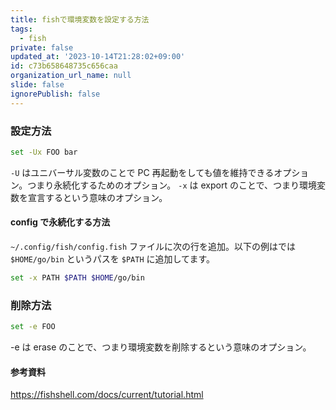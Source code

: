 ```yaml
---
title: fishで環境変数を設定する方法
tags:
  - fish
private: false
updated_at: '2023-10-14T21:28:02+09:00'
id: c73b658648735c656caa
organization_url_name: null
slide: false
ignorePublish: false
---
```

### 設定方法

```sh
set -Ux FOO bar
```

`-U` はユニバーサル変数のことで PC 再起動をしても値を維持できるオプション。つまり永続化するためのオプション。
`-x` は export のことで、つまり環境変数を宣言するという意味のオプション。

#### config で永続化する方法

`~/.config/fish/config.fish` ファイルに次の行を追加。以下の例はでは `$HOME/go/bin` というパスを `$PATH` に追加してます。

```sh
set -x PATH $PATH $HOME/go/bin
```

### 削除方法

```sh
set -e FOO
```

-e は erase のことで、つまり環境変数を削除するという意味のオプション。


#### 参考資料

https://fishshell.com/docs/current/tutorial.html
